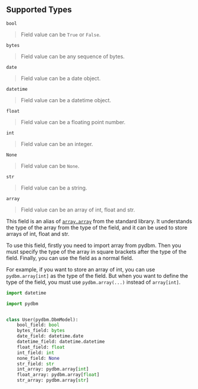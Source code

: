 ## Supported Types

`bool`
> Field value can be `True` or `False`.

`bytes`
> Field value can be any sequence of bytes.

`date`
> Field value can be a date object.

`datetime`
> Field value can be a datetime object.

`float`
> Field value can be a floating point number.

`int`
> Field value can be an integer.

`None`
> Field value can be `None`.

`str`
> Field value can be a string.

`array`
> Field value can be an array of int, float and str.

This field is an alias of [`array.array`](https://docs.python.org/3/library/array.html) from the standard library.
It understands the type of the array from the type of the field, and it can be used to store arrays of int, float and str.

To use this field, firstly you need to import array from pydbm. Then you must specify the type of the array in square brackets after the type of the field.
Finally, you can use the field as a normal field.

For example, if you want to store an array of int, you can use `pydbm.array[int]` as the type of the field.
But when you want to define the type of the field, you must use `pydbm.array(...)` instead of `array[int]`.

```python
import datetime

import pydbm


class User(pydbm.DbmModel):
    bool_field: bool
    bytes_field: bytes
    date_field: datetime.date
    datetime_field: datetime.datetime
    float_field: float
    int_field: int
    none_field: None
    str_field: str
    int_array: pydbm.array[int]
    float_array: pydbm.array[float]
    str_array: pydbm.array[str]
```

